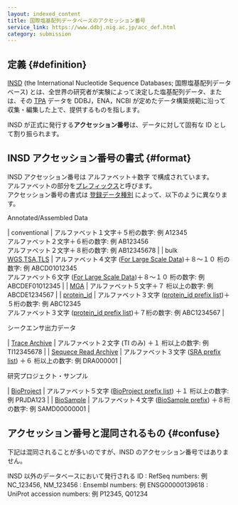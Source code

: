 ```yaml
---
layout: indexed_content
title: 国際塩基配列データベースのアクセッション番号
service_link: https://www.ddbj.nig.ac.jp/acc_def.html
category: submission
---
```



## 定義 {#definition}

[INSD](/insdc.html#insd) (the International Nucleotide Sequence
Databases; 国際塩基配列データベース)
とは、全世界の研究者が実験によって決定した塩基配列データ、または、その
[TPA](/ddbj/tpa.html) データを DDBJ，ENA，NCBI
が定めたデータ構築規範に沿って収集・編集した上で、提供するものを指します。

INSD が正式に発行する**アクセッション番号**は、データに対して固有な ID
として割り振られます。

## INSD アクセッション番号の書式 {#format}

INSD アクセッション番号は アルファベット＋数字 で構成されています。\
アルファベットの部分を[プレフィックス](/prefix.html)と呼びます。\
アクセッション番号の書式は [登録データ種別](/data-categories.html)
によって、以下のように異なります。

Annotated/Assembled Data

|  conventional  |  アルファベット１文字＋５桁の数字: 例 A12345<br>アルファベット２文字＋６桁の数字: 例 AB123456<br>アルファベット２文字＋８桁の数字: 例 AB12345678  |
|  bulk<br>[WGS](/ddbj/wgs.html),[TSA](/ddbj/tsa.html),[TLS](/ddbj/tls.html)  |  アルファベット４文字 ([For Large Scale Data](/prefix.html#large))＋８～１０ 桁の数字: 例 ABCD01012345<br>アルファベット６文字 ([For Large Scale Data](/prefix.html#large))＋８～１０ 桁の数字: 例 ABCDEF01012345  |
|  [MGA](/ddbj/mga.html)  |  アルファベット５文字＋７ 桁以上の数字: 例 ABCDE1234567  |
|  [protein\_id](/ddbj/qualifiers.html#protein_id)  |  アルファベット３文字 ([protein\_id prefix list](/prefix.html#protein))＋５桁の数字: 例 ABC12345<br>アルファベット３文字 ([protein\_id prefix list](/prefix.html#protein))＋７桁の数字: 例 ABC1234567 |

シークエンサ出力データ

|  [Trace Archive](/dta/index.html)  |  アルファベット２文字 (TI のみ) ＋１ 桁以上の数字: 例 TI12345678  |
|  [Sequece Read Archive](/dra/index.html)  |  アルファベット３文字 ([SRA prefix list](/prefix.html#dra)) ＋６ 桁以上の数字: 例 DRA000001  |

研究プロジェクト・サンプル

|  [BioProject](/bioproject/index.html)  |  アルファベット５文字 ([BioProject prefix list](/prefix.html#project)) ＋１ 桁以上の数字: 例 PRJDA123  |
|  [BioSample](/biosample/index.html)  |  アルファベット４文字 ([BioSample prefix](/prefix.html#sample)) ＋８桁の数字: 例 SAMD00000001  |

## アクセッション番号と混同されるもの {#confuse}

下記は混同されることが多いのですが、INSD
のアクセッション番号ではありません。

INSD 以外のデータベースにおいて発行される ID
:   RefSeq numbers: 例 NC\_123456, NM\_123456
:   Ensembl numbers: 例 ENSG00000139618
:   UniProt accession numbers: 例 P12345, Q01234
